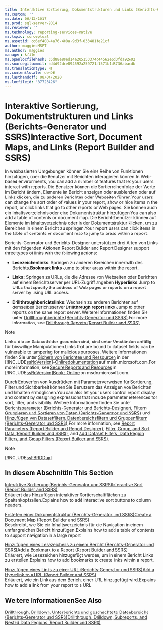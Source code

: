 ```yaml
---
title: Interaktive Sortierung, Dokumentstrukturen und Links (Berichts-Generator und SSRS) | Microsoft-Dokumentation
ms.custom: ''
ms.date: 06/13/2017
ms.prod: sql-server-2014
ms.reviewer: ''
ms.technology: reporting-services-native
ms.topic: conceptual
ms.assetid: cc6ef408-4a76-408a-9d3f-033481fe21cf
author: maggiesMSFT
ms.author: maggies
manager: kfile
ms.openlocfilehash: 35d88e89ed14a205153374d44562e6d3fda92e02
ms.sourcegitcommit: ad4d92dce894592a259721a1571b1d8736abacdb
ms.translationtype: MT
ms.contentlocale: de-DE
ms.lasthandoff: 08/04/2020
ms.locfileid: "87723426"
---
```

# <a name="interactive-sort-document-maps-and-links-report-builder-and-ssrs"></a><span data-ttu-id="81d4d-102">Interaktive Sortierung, Dokumentstrukturen und Links (Berichts-Generator und SSRS)</span><span class="sxs-lookup"><span data-stu-id="81d4d-102">Interactive Sort, Document Maps, and Links (Report Builder and SSRS)</span></span>
  <span data-ttu-id="81d4d-103">In webbasierten Umgebungen können Sie eine Reihe von Funktionen hinzufügen, über die Benutzer mit Berichten interagieren können.</span><span class="sxs-lookup"><span data-stu-id="81d4d-103">In Web-based environments, you can add a number of features that let your users interact with reports.</span></span> <span data-ttu-id="81d4d-104">Die Benutzer können die Sortierreihenfolge der Werte im Bericht ändern, Elemente im Bericht anzeigen oder ausblenden oder auf Links klicken, die zu anderen Berichten oder Webseiten führen.</span><span class="sxs-lookup"><span data-stu-id="81d4d-104">Your users can change the sort order of values in your report, show or hide items in the report, or click links that go to other reports or Web pages.</span></span> <span data-ttu-id="81d4d-105">Sie können auch ein Inhaltsverzeichnis oder eine Dokumentstruktur hinzufügen.</span><span class="sxs-lookup"><span data-stu-id="81d4d-105">You can also add a table of contents or document map.</span></span> <span data-ttu-id="81d4d-106">Die Berichtsbenutzer können auf Elemente im Inhaltsverzeichnis oder in der Dokumentstruktur klicken, um zu Bereichen in einem Bericht zu springen.</span><span class="sxs-lookup"><span data-stu-id="81d4d-106">Your report users can click items in the table of contents or document map to jump to areas within a report.</span></span>  
  
 <span data-ttu-id="81d4d-107">Berichts-Generator und Berichts-Designer unterstützen drei Arten von Links mit den folgenden Aktionen:</span><span class="sxs-lookup"><span data-stu-id="81d4d-107">Report Builder and Report Designer support three types of links with the following actions:</span></span>  
  
-   <span data-ttu-id="81d4d-108">**Lesezeichenlinks:** Springen zu anderen Bereichen innerhalb des Berichts.</span><span class="sxs-lookup"><span data-stu-id="81d4d-108">**Bookmark links** Jump to other areas within the report.</span></span>  
  
-   <span data-ttu-id="81d4d-109">**Links:** Springen zu URLs, die die Adresse von Webseiten oder Berichten auf einem Berichtsserver per URL-Zugriff angeben.</span><span class="sxs-lookup"><span data-stu-id="81d4d-109">**Hyperlinks** Jump to URLs that specify the address of Web pages or reports on a report server by using URL access.</span></span>  
  
-   <span data-ttu-id="81d4d-110">**Drillthroughberichtslinks:** Wechseln zu anderen Berichten auf demselben Berichtsserver.</span><span class="sxs-lookup"><span data-stu-id="81d4d-110">**Drillthrough report links** Jump to other reports on the same report server.</span></span> <span data-ttu-id="81d4d-111">Weitere Informationen finden Sie unter [Drillthroughberichte (Berichts-Generator und SSRS)](drillthrough-reports-report-builder-and-ssrs.md).</span><span class="sxs-lookup"><span data-stu-id="81d4d-111">For more information, see [Drillthrough Reports &#40;Report Builder and SSRS&#41;](drillthrough-reports-report-builder-and-ssrs.md).</span></span>  
  
> [!NOTE]  
>  <span data-ttu-id="81d4d-112">Links, die an Datasetfelder gebunden sind, sind unter Umständen anfällig für böswillige Manipulationen.</span><span class="sxs-lookup"><span data-stu-id="81d4d-112">Links that are bound to dataset fields can be vulnerable to tampering for malicious purposes.</span></span> <span data-ttu-id="81d4d-113">Weitere Informationen finden Sie unter [Sichern von Berichten und Ressourcen](../security/secure-reports-and-resources.md) in der [!INCLUDE[ssNoVersion](../../includes/ssnoversion-md.md)]-[Onlinedokumentation](https://go.microsoft.com/fwlink/?LinkId=154888) auf msdn.microsoft.com.</span><span class="sxs-lookup"><span data-stu-id="81d4d-113">For more information, see [Secure Reports and Resources](../security/secure-reports-and-resources.md) in [!INCLUDE[ssNoVersion](../../includes/ssnoversion-md.md)][Books Online](https://go.microsoft.com/fwlink/?LinkId=154888) on msdn.microsoft.com.</span></span>  
  
 <span data-ttu-id="81d4d-114">Durch Entwerfen von Ausdrücken mit Parameterverweisen für Sortierung, Filter und Sichtbarkeit können Sie Benutzern das Anzeigen von Berichten und Inhalten ermöglichen.</span><span class="sxs-lookup"><span data-stu-id="81d4d-114">You can also let your users control report display and content by designing expressions that include parameter references for sort, filter, and visibility.</span></span> <span data-ttu-id="81d4d-115">Weitere Informationen finden Sie unter [Berichtsparameter (Berichts-Generator und Berichts-Designer)](report-parameters-report-builder-and-report-designer.md), [Filtern, Gruppieren und Sortieren von Daten (Berichts-Generator und SSRS)](filter-group-and-sort-data-report-builder-and-ssrs.md) und [Hinzufügen von Datasetfiltern, Datenbereichsfiltern und Gruppenfiltern (Berichts-Generator und SSRS)](add-dataset-filters-data-region-filters-and-group-filters.md).</span><span class="sxs-lookup"><span data-stu-id="81d4d-115">For more information, see [Report Parameters &#40;Report Builder and Report Designer&#41;](report-parameters-report-builder-and-report-designer.md), [Filter, Group, and Sort Data &#40;Report Builder and SSRS&#41;](filter-group-and-sort-data-report-builder-and-ssrs.md), and [Add Dataset Filters, Data Region Filters, and Group Filters &#40;Report Builder and SSRS&#41;](add-dataset-filters-data-region-filters-and-group-filters.md).</span></span>  
  
> [!NOTE]  
>  [!INCLUDE[ssRBRDDup](../../includes/ssrbrddup-md.md)]  
  
## <a name="in-this-section"></a><span data-ttu-id="81d4d-116">In diesem Abschnitt</span><span class="sxs-lookup"><span data-stu-id="81d4d-116">In This Section</span></span>  
 [<span data-ttu-id="81d4d-117">Interaktive Sortierung &#40;Berichts-Generator und SSRS&#41;</span><span class="sxs-lookup"><span data-stu-id="81d4d-117">Interactive Sort &#40;Report Builder and SSRS&#41;</span></span>](interactive-sort-report-builder-and-ssrs.md)  
 <span data-ttu-id="81d4d-118">Erläutert das Hinzufügen interaktiver Sortierschaltflächen zu Spaltenkopfzeilen.</span><span class="sxs-lookup"><span data-stu-id="81d4d-118">Explains how to add interactive sort buttons to column headers.</span></span>  
  
 [<span data-ttu-id="81d4d-119">Erstellen einer Dokumentstruktur &#40;Berichts-Generator und SSRS&#41;</span><span class="sxs-lookup"><span data-stu-id="81d4d-119">Create a Document Map &#40;Report Builder and SSRS&#41;</span></span>](create-a-document-map-report-builder-and-ssrs.md)  
 <span data-ttu-id="81d4d-120">Beschreibt, wie Sie ein Inhaltsverzeichnis für die Navigation in einem umfangreichen Bericht hinzufügen.</span><span class="sxs-lookup"><span data-stu-id="81d4d-120">Explains how to add a table of contents to support navigation in a large report.</span></span>  
  
 [<span data-ttu-id="81d4d-121">Hinzufügen eines Lesezeichens zu einem Bericht &#40;Berichts-Generator und SSRS&#41;</span><span class="sxs-lookup"><span data-stu-id="81d4d-121">Add a Bookmark to a Report &#40;Report Builder and SSRS&#41;</span></span>](add-a-bookmark-to-a-report-report-builder-and-ssrs.md)  
 <span data-ttu-id="81d4d-122">Erläutert, wie Lesezeichen hinzugefügt werden, um in einem Bericht Links zu erstellen.</span><span class="sxs-lookup"><span data-stu-id="81d4d-122">Explains how to add bookmarks to create links within a report.</span></span>  
  
 [<span data-ttu-id="81d4d-123">Hinzufügen eines Links zu einer URL &#40;Berichts-Generator und SSRS&#41;</span><span class="sxs-lookup"><span data-stu-id="81d4d-123">Add a Hyperlink to a URL &#40;Report Builder and SSRS&#41;</span></span>](add-a-hyperlink-to-a-url-report-builder-and-ssrs.md)  
 <span data-ttu-id="81d4d-124">Erläutert, wie ein Link aus dem Bericht einer URL hinzugefügt wird.</span><span class="sxs-lookup"><span data-stu-id="81d4d-124">Explains how to add a link from your report to a URL</span></span>  
  
## <a name="see-also"></a><span data-ttu-id="81d4d-125">Weitere Informationen</span><span class="sxs-lookup"><span data-stu-id="81d4d-125">See Also</span></span>  
 [<span data-ttu-id="81d4d-126">Drillthrough, Drilldown, Unterberichte und geschachtelte Datenbereiche &#40;Berichts-Generator und SSRS&#41;</span><span class="sxs-lookup"><span data-stu-id="81d4d-126">Drillthrough, Drilldown, Subreports, and Nested Data Regions &#40;Report Builder and SSRS&#41;</span></span>](drillthrough-drilldown-subreports-and-nested-data-regions.md)  
  
  
